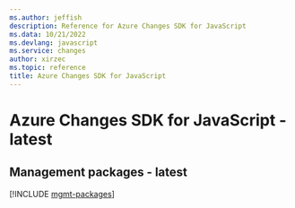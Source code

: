 ```yaml
---
ms.author: jeffish
description: Reference for Azure Changes SDK for JavaScript
ms.data: 10/21/2022
ms.devlang: javascript
ms.service: changes
author: xirzec
ms.topic: reference
title: Azure Changes SDK for JavaScript
---
```

# Azure Changes SDK for JavaScript - latest

## Management packages - latest
[!INCLUDE [mgmt-packages](changes-mgmt-index.md)]
